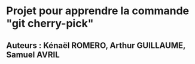 # Projet pour apprendre la commande "git cherry-pick"

## Auteurs : Kénaël ROMERO, Arthur GUILLAUME, Samuel AVRIL
